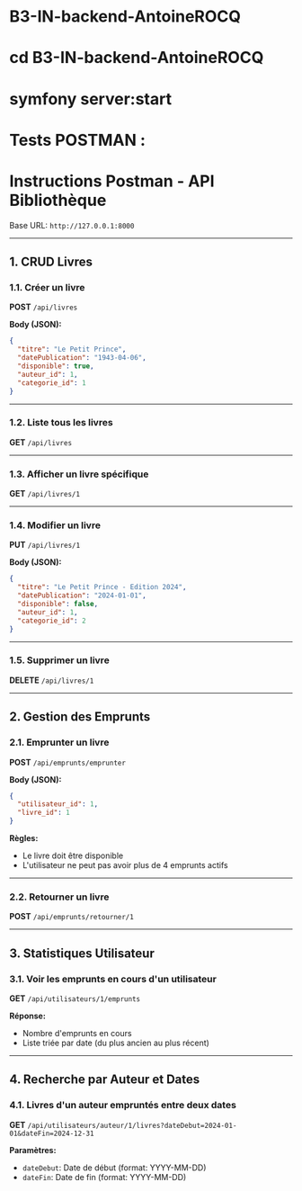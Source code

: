 # B3-IN-backend-AntoineROCQ
# cd B3-IN-backend-AntoineROCQ
# symfony server:start
# Tests POSTMAN :
# Instructions Postman - API Bibliothèque

Base URL: `http://127.0.0.1:8000`

---

## 1. CRUD Livres

### 1.1. Créer un livre
**POST** `/api/livres`

**Body (JSON):**
```json
{
  "titre": "Le Petit Prince",
  "datePublication": "1943-04-06",
  "disponible": true,
  "auteur_id": 1,
  "categorie_id": 1
}
```

---

### 1.2. Liste tous les livres
**GET** `/api/livres`

---

### 1.3. Afficher un livre spécifique
**GET** `/api/livres/1`

---

### 1.4. Modifier un livre
**PUT** `/api/livres/1`

**Body (JSON):**
```json
{
  "titre": "Le Petit Prince - Edition 2024",
  "datePublication": "2024-01-01",
  "disponible": false,
  "auteur_id": 1,
  "categorie_id": 2
}
```

---

### 1.5. Supprimer un livre
**DELETE** `/api/livres/1`

---

## 2. Gestion des Emprunts

### 2.1. Emprunter un livre
**POST** `/api/emprunts/emprunter`

**Body (JSON):**
```json
{
  "utilisateur_id": 1,
  "livre_id": 1
}
```

**Règles:**
- Le livre doit être disponible
- L'utilisateur ne peut pas avoir plus de 4 emprunts actifs

---

### 2.2. Retourner un livre
**POST** `/api/emprunts/retourner/1`

---

## 3. Statistiques Utilisateur

### 3.1. Voir les emprunts en cours d'un utilisateur
**GET** `/api/utilisateurs/1/emprunts`

**Réponse:**
- Nombre d'emprunts en cours
- Liste triée par date (du plus ancien au plus récent)

---

## 4. Recherche par Auteur et Dates

### 4.1. Livres d'un auteur empruntés entre deux dates
**GET** `/api/utilisateurs/auteur/1/livres?dateDebut=2024-01-01&dateFin=2024-12-31`

**Paramètres:**
- `dateDebut`: Date de début (format: YYYY-MM-DD)
- `dateFin`: Date de fin (format: YYYY-MM-DD)
